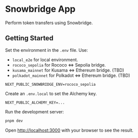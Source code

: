 # Snowbridge App

Perform token transfers using Snowbridge.

## Getting Started

Set the environment in the `.env` file. Use:
* `local_e2e` for local environment.
* `rococo_sepolia` for Rococo <=> Sepolia bridge.
* `kusama_mainnet` for Kusama <=> Ethereum bridge. (TBD)
* `polkadot_mainnet` for Polkadot <=> Ethereum bridge. (TBD)

```env
NEXT_PUBLIC_SNOWBRIDGE_ENV=rococo_sepolia
```

Create an `.env.local` to set the Alchemy key.

```env
NEXT_PUBLIC_ALCHEMY_KEY=...
```

Run the development server:

```bash
pnpm dev
```

Open [http://localhost:3000](http://localhost:3000) with your browser to see the result.

